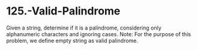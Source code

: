 # 125.-Valid-Palindrome
Given a string, determine if it is a palindrome, considering only alphanumeric characters and ignoring cases.  Note: For the purpose of this problem, we define empty string as valid palindrome.
